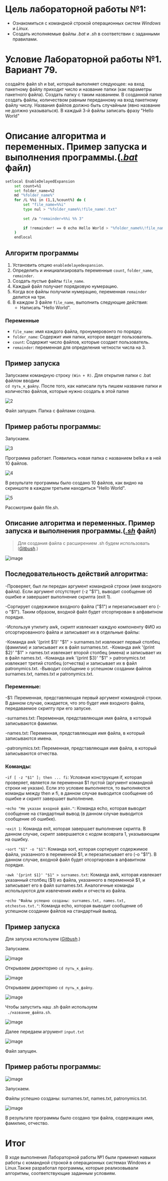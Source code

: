 # Цель лабораторной работы №1:

- Ознакомиться с командной строкой операционных систем _Windows_ и _Linux_.
- Создать исполняемые файлы _.bat_ и _.sh_ в соответствии с заданными правилами.

# Условие Лабораторной работы №1. Вариант 79.

создайте файл sh и bat, который выполняет следующее: на вход пакетному файлу приходит число и название папки (как параметры пакетного файла). Создать папку с таким названием. В созданной папке создать файлы, количеством равным переданному на вход пакетному файлу числу. Названия файлов должно быть случайным (явно название не должно указываться). В каждый 3-й файлы записать фразу "Hello World"

# Описание алгоритма и переменных. Пример запуска и выполнения программы.([_.bat_]() файл)

``` bash 
setlocal EnableDelayedExpansion 
	set count=%1
	set folder_name=%2
	md "%folder_name%"  
	for /L %%i in (1,1,%count%) do (
		set "file_name=%%i"
		type nul > "%folder_name%\!file_name!.txt" 
		
		set /a "remainder=%%i %% 3" 
		
		if !remainder! == 0 echo Hello World > "%folder_name%\!file_name!.txt" 
	)
	endlocal
```
## Алгоритм программы

1. Установить опцию `enabledelayedexpansion`.
2. Определить и инициализировать переменные  `count`, `folder_name`, `remainder`.
3. Создать пустые файлы  `file_name`.
4. Каждый файл получает порядковую нумерацию.
6. Когда все файлы получили нумерацию, переменная `remainder` делится на три.
7. В каждом 3 файле `file_name`, выполнить следующие действия:
   - Написать "Hello World".
  

### Переменные

- `file_name`: имя каждого файла, пронумеровонго по порядку.
- `folder_name`: Содержит имя папки, которое введет пользователь.
- `count`: Содержит число файлов, которые создает пользователь.
- `remainder`: переменная для определения четности числа на 3.


## Пример запуска

Запускаем командную строку `(Win + R)`. Для открытия папки с .bat файлом вводим  
`cd путь_к_файлу`. После того, как написали путь пишем название папки и количество файлов, которые нужно создать в этой папке

![2](https://github.com/iis-32170x/RPIIS/assets/149573033/99579f94-21b9-44ab-a557-675ebcf6271a)


Файл запущен. Папка с файлами создана.

## Пример работы программы:


Запускаем.

![3](https://github.com/iis-32170x/RPIIS/assets/149573033/bf0196d1-3360-45ec-8615-19cb1b372dd0)


Программа работает. Появились новая папка с названием belka и в ней 10 файлов.

![4](https://github.com/iis-32170x/RPIIS/assets/149573033/5525a47a-017e-4b34-997e-07971adf1d66)


В результате программы было создано 10 файлов, как видно на скриншоте в каждом третьем находиться "Hello World".

![5](https://github.com/iis-32170x/RPIIS/assets/149573033/2b7d60d1-4b37-45e7-99c8-c094c48d31ac)


Рассмотрим файл file.sh.

## Описание алгоритма и переменных. Пример запуска и выполнения программы.([_.sh_]() файл)

> Для создания файла с расширением .sh будем использовать ([_Gitbush_](https://git-scm.com/downloads).)

![image](10.png)

## Последовательность действий алгоритма:

-Проверяет, был ли передан аргумент командной строки (имя входного файла). Если аргумент отсутствует (-z "$1"), выводит сообщение об ошибке и завершает выполнение скрипта (exit 1).

-Сортирует содержимое входного файла ("$1") и перезаписывает его (-o "$1"). Таким образом, входной файл будет отсортирован в алфавитном порядке.

-Используя утилиту awk, скрипт извлекает каждую компоненту ФИО из отсортированного файла и записывает их в отдельные файлы:

-Команда awk '{print $1}' "$1" > surnames.txt извлекает первый столбец (фамилии) и записывает их в файл surnames.txt.
-Команда awk '{print $2}' "$1" > names.txt извлекает второй столбец (имена) и записывает их в файл names.txt.
-Команда awk '{print $3}' "$1" > patronymics.txt извлекает третий столбец (отчества) и записывает их в файл patronymics.txt.
-Выводит сообщение о успешном создании файлов surnames.txt, names.txt и patronymics.txt.

### Переменные:

-$1: Переменная, представляющая первый аргумент командной строки. В данном случае, ожидается, что это будет имя входного файла, передаваемое скрипту при его запуске.

-surnames.txt: Переменная, представляющая имя файла, в который записываются фамилии.

-names.txt: Переменная, представляющая имя файла, в который записываются имена.

-patronymics.txt: Переменная, представляющая имя файла, в который записываются отчества.

### Команды:

-`if [ -z "$1" ]; then ... fi`: Условная конструкция if, которая проверяет, является ли переменная $1 пустой (аргумент командной строки не указан). Если это условие выполняется, то выполняются команды между then и fi, в данном случае выводится сообщение об ошибке и скрипт завершает выполнение.

-`echo "Не указан входной файл."`: Команда echo, которая выводит сообщение на стандартный вывод (в данном случае выводится сообщение об ошибке).

-`exit 1`: Команда exit, которая завершает выполнение скрипта. В данном случае, скрипт завершается с кодом возврата 1, указывающим на ошибку.

-`sort "$1" -o "$1"`: Команда sort, которая сортирует содержимое файла, указанного в переменной $1, и перезаписывает его (-o "$1"). В данном случае, входной файл будет отсортирован в алфавитном порядке.

-`awk '{print $1}' "$1" > surnames.txt`: Команда awk, которая извлекает указанный столбец ($1) из файла, указанного в переменной $1, и записывает его в файл surnames.txt. Аналогичные команды используются для извлечения имён и отчеств из файла.

-`echo "Файлы успешно созданы: surnames.txt, names.txt, otchestvo.txt."`: Команда echo, которая выводит сообщение об успешном создании файлов на стандартный вывод.

## Пример запуска

Для запуска используем ([_Gitbush_](https://git-scm.com/downloads).)

Запускаем.

![image](11.png)

Открываем директорию `cd путь_к_файлу`.

![image](12.png)

Открываем директорию `cd путь_к_файлу`.

![image](13.png)

Чтобы запустить наш .sh файл используем  
 ` ./название_файла.sh`.

![image](14.png)

Далее передаем агрумент `input.txt`

![image](15.png)

Файл запущен.

## Пример работы программы:

![image](16.png)

Запускаем.

Файлы успешно созданы: surnames.txt, names.txt, patronymics.txt.

![image](https://github.com/iis-32170x/RPIIS/assets/144937226/21e62c34-62ec-40c9-80cc-e7a2197411db)

В результате программы было создано три файла, содержащих имя, фамилию, отчество.

# Итог

В ходе выполнения Лабораторной работы №1 были применил навыки работы с командной строкой в операционных системах Windows и Linux.Также разработал программы, которые реализовывали алгоритмы, соответствующие заданным условиям.
